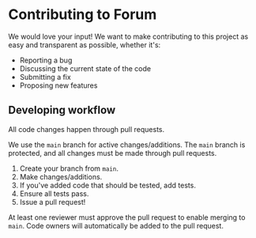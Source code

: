 # Contributing to Forum

We would love your input! We want to make contributing to this project as easy and transparent as possible, whether it's:

- Reporting a bug
- Discussing the current state of the code
- Submitting a fix
- Proposing new features

## Developing workflow

All code changes happen through pull requests.

We use the `main` branch for active changes/additions. The `main` branch is protected, and all changes must be made through pull requests.

1. Create your branch from `main`.
2. Make changes/additions.
3. If you've added code that should be tested, add tests.
4. Ensure all tests pass.
5. Issue a pull request!

At least one reviewer must approve the pull request to enable merging to `main`. Code owners will automatically be added to the pull request.
